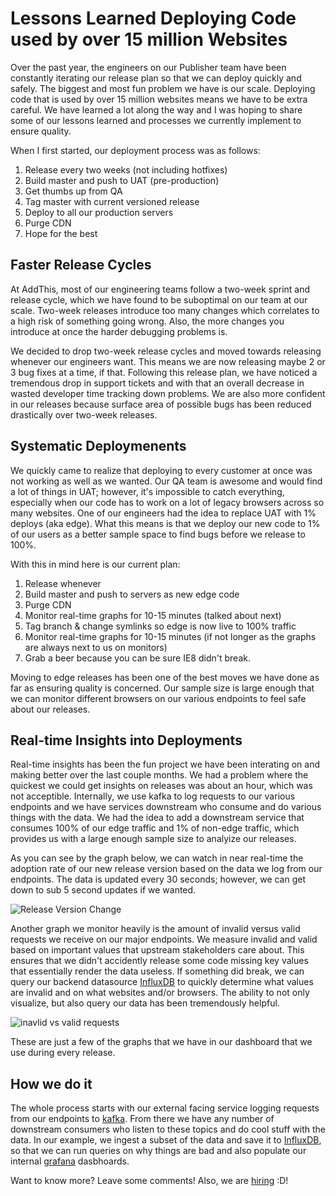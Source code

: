 # Lessons Learned Deploying Code used by over 15 million Websites

Over the past year, the engineers on our Publisher team have been constantly iterating our release plan so that we can deploy quickly and safely. The biggest and most fun problem we have is our scale. Deploying code that is used by over 15 million websites means we have to be extra careful. We have learned a lot along the way and I was hoping to share some of our lessons learned and processes we currently implement to ensure quality.

When I first started, our deployment process was as follows:

 1. Release every two weeks (not including hotfixes)
 2. Build master and push to UAT (pre-production)
 3. Get thumbs up from QA
 4. Tag master with current versioned release
 5. Deploy to all our production servers
 6. Purge CDN
 7. Hope for the best

## Faster Release Cycles

At AddThis, most of our engineering teams follow a two-week sprint and release cycle, which we have found to be suboptimal on our team at our scale. Two-week releases introduce too many changes which correlates to a high risk of something going wrong. Also, the more changes you introduce at once the harder debugging problems is.  

We decided to drop two-week release cycles and moved towards releasing whenever our engineers want. This means we are now releasing maybe 2 or 3 bug fixes at a time, if that. Following this release plan, we have noticed a tremendous drop in support tickets and with that an overall decrease in wasted developer time tracking down problems. We are also more confident in our releases because surface area of possible bugs has been reduced drastically over two-week releases.

## Systematic Deploymenents

We quickly came to realize that deploying to every customer at once was not working as well as we wanted. Our QA team is awesome and would find a lot of things in UAT; however, it's impossible to catch everything, especially when our code has to work on a lot of legacy browsers across so many websites. One of our engineers had the idea to replace UAT with 1% deploys (aka edge). What this means is that we deploy our new code to 1% of our users as a better sample space to find bugs before we release to 100%.

With this in mind here is our current plan:

 1. Release whenever
 2. Build master and push to servers as new edge code
 3. Purge CDN
 4. Monitor real-time graphs for 10-15 minutes (talked about next)
 5. Tag branch & change symlinks so edge is now live to 100% traffic
 6. Monitor real-time graphs for 10-15 minutes (if not longer as the graphs are always next to us on monitors)
 7. Grab a beer because you can be sure IE8 didn't break.
 
Moving to edge releases has been one of the best moves we have done as far as ensuring quality is concerned. Our sample size is large enough that we can monitor different browsers on our various endpoints to feel safe about our releases. 

## Real-time Insights into Deployments

Real-time insights has been the fun project we have been interating on and making better over the last couple months. We had a problem where the quickest we could get insights on releases was about an hour, which was not acceptible. Internally, we use kafka to log requests to our various endpoints and we have services downstream who consume and do various things with the data. We had the idea to add a downstream service that consumes 100% of our edge traffic and 1% of non-edge traffic, which provides us with a large enough sample size to analyize our releases. 

As you can see by the graph below, we can watch in near real-time the adoption rate of our new release version based on the data we log from our endpoints. The data is updated every 30 seconds; however, we can get down to sub 5 second updates if we wanted.

![Release Version Change](https://fluxthis.io/release_version.png)

Another graph we monitor heavily is the amount of invalid versus valid requests we receive on our major endpoints. We measure invalid and valid based on important values that upstream stakeholders care about. This ensures that we didn't accidently release some code missing key values that essentially render the data useless. If something did break, we can query our backend datasource [InfluxDB](https://influxdb.com) to quickly determine what values are invalid and on what websites and/or browsers. The ability to not only visualize, but also query our data has been tremendously helpful. 

![inavlid vs valid requests](https://fluxthis.io/invalid-validd.png)

These are just a few of the graphs that we have in our dashboard that we use during every release. 

## How we do it

The whole process starts with our external facing service logging requests from our endpoints to [kafka](https://kafka.apache.org/). From there we have any number of downstream consumers who listen to these topics and do cool stuff with the data. In our example, we ingest a subset of the data and save it to [InfluxDB](https://influxdb.com), so that we can run queries on why things are bad and also populate our internal [grafana](http://grafana.org/) dasbhoards. 

Want to know more? Leave some comments! Also, we are [hiring](http://www.addthis.com/careers?jvi=oeja0fwr,job) :D!
